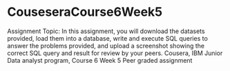 # CouseseraCourse6Week5
Assignment Topic: In this assignment, you will download the datasets provided, load them into a database, write and execute SQL queries to answer the problems provided, and upload a screenshot showing the correct SQL query and result for review by your peers.
Cousera, IBM Junior Data analyst program, Course 6 Week 5 Peer graded assignment
